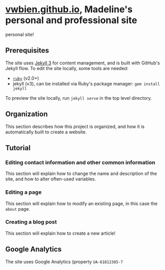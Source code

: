 # [vwbien.github.io](http://vwbien.github.io), Madeline's personal and professional site

personal site!

## Prerequisites

The site uses [Jekyll 3](https://jekyllrb.com/) for content management, and is built with GitHub's Jekyll flow.
To edit the site locally, some tools are needed:
- [`ruby`](https://www.ruby-lang.org/en/) (v2.0+)
- jekyll (v3), can be installed via Ruby's package manager: `gem install jekyll`

To preview the site locally, run `jekyll serve` in the top level directory.

## Organization

This section describes how this project is organized, and how it is automatically built to create a website.

## Tutorial

### Editing contact information and other common information

This section will explain how to change the name and description of the site, and how to alter often-used variables.

### Editing a page

This section will explain how to modify an existing page, in this case the `about` page.

### Creating a blog post

This section will explain how to create a new article!

## Google Analytics

The site uses Google Analytics (property `UA-61812385-7`

